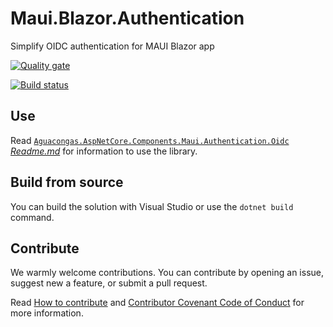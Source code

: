 # Maui.Blazor.Authentication

Simplify OIDC authentication for MAUI Blazor app

[![Quality gate](https://sonarcloud.io/api/project_badges/quality_gate?project=Aguafrommars_Maui.Blazor.Authentication)](https://sonarcloud.io/project/overview?id=Aguafrommars_Maui.Blazor.Authentication)  

[![Build status](https://ci.appveyor.com/api/projects/status/sfbc266vmv95kf3l/branch/main?svg=true)](https://ci.appveyor.com/project/aguacongas/maui-blazor-authentication/branch/main)

## Use

Read [`Aguacongas.AspNetCore.Components.Maui.Authentication.Oidc` *Readme.md*](src/Aguacongas.AspNetCore.Components.Maui.Authentication.Oidc/README.md) for information to use the library.

## Build from source

You can build the solution with Visual Studio or use the `dotnet build` command.  

## Contribute

We warmly welcome contributions. You can contribute by opening an issue, suggest new a feature, or submit a pull request.

Read [How to contribute](CONTRIBUTING.md) and [Contributor Covenant Code of Conduct](CODE_OF_CONDUCT.md) for more information.
